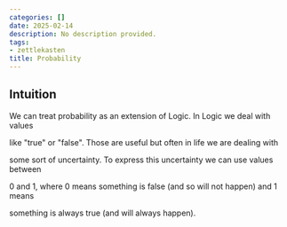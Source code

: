 ```yaml
---
categories: []
date: 2025-02-14
description: No description provided.
tags:
- zettlekasten
title: Probability
---
```


## Intuition

We can treat probability as an extension of Logic. In Logic we deal with values

like "true" or "false". Those are useful but often in life we are dealing with

some sort of uncertainty. To express this uncertainty we can use values between

0 and 1, where 0 means something is false (and so will not happen) and 1 means

something is always true (and will always happen).